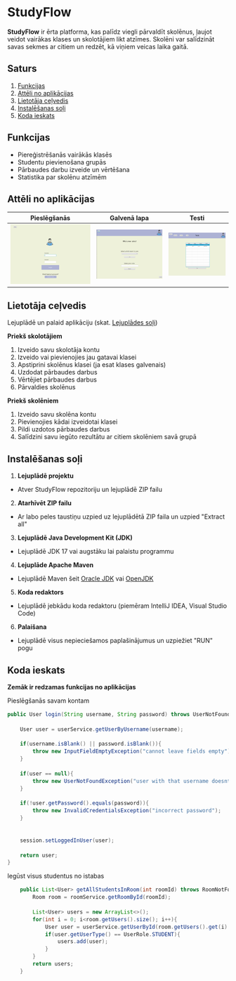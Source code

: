 # StudyFlow

**StudyFlow** ir ērta platforma, kas palīdz viegli pārvaldīt skolēnus, ļaujot veidot vairākas klases un skolotājiem likt atzīmes. Skolēni var salīdzināt savas sekmes ar citiem un redzēt, kā viņiem veicas laika gaitā.


## Saturs
1. [Funkcijas](#funkcijas)
2. [Attēli no aplikācijas](#attēli-no-aplikācijas)
3. [Lietotāja ceļvedis](#lietotāja-ceļvedis)
4. [Instalēšanas soļi](#instalēšanas-soļi)
5. [Koda ieskats](#koda-ieskats)

## Funkcijas
- Piereģistrēšanās vairākās klasēs
- Studentu pievienošana grupās
- Pārbaudes darbu izveide un vērtēšana
- Statistika par skolēnu atzīmēm

## Attēli no aplikācijas
| Pieslēgšanās                                      | Galvenā lapa                                     | Testi                                             |
|---------------------------------------------------|--------------------------------------------------|---------------------------------------------------|
| ![Login](src/main/resources/screenshots/app1.png) | ![Home](src/main/resources/screenshots/app2.png) | ![Tests](src/main/resources/screenshots/app3.png) |
## Lietotāja ceļvedis
Lejuplādē un palaid aplikāciju (skat. [Lejuplādes soļi](#instalēšanas-soļi))

**Priekš skolotājiem**
1. Izveido savu skolotāja kontu
2. Izveido vai pievienojies jau gatavai klasei
3. Apstiprini skolēnus klasei (ja esat klases galvenais)
4. Uzdodat pārbaudes darbus
5. Vērtējiet pārbaudes darbus
6. Pārvaldies skolēnus

**Priekš skolēniem**
1. Izveido savu skolēna kontu
2. Pievienojies kādai izveidotai klasei
3. Pildi uzdotos pārbaudes darbus
4. Salīdzini savu iegūto rezultātu ar citiem skolēniem savā grupā
## Instalēšanas soļi
1. **Lejuplādē projektu** 
- Atver StudyFlow repozitoriju un lejuplādē ZIP failu
2. **Atarhīvēt ZIP failu**
- Ar labo peles taustiņu uzpied uz lejuplādētā ZIP faila un uzpied "Extract all"
3. **Lejuplādē Java Development Kit (JDK)**
- Lejuplādē JDK 17 vai augstāku lai palaistu programmu
4. **Lejuplāde Apache Maven**
- Lejuplādē Maven šeit [Oracle JDK](https://www.oracle.com/java/technologies/javase-downloads.html) vai [OpenJDK](https://jdk.java.net/)
5. **Koda redaktors**
- Lejuplādē jebkādu koda redaktoru (piemēram IntelliJ IDEA, Visual Studio Code)
6. **Palaišana**
- Lejuplādē visus nepieciešamos paplašinājumus un uzpiežiet "RUN" pogu

## Koda ieskats
**Zemāk ir redzamas funkcijas no aplikācijas**

Pieslēgšanās savam kontam
```java
public User login(String username, String password) throws UserNotFoundException, InvalidCredentialsException, InputFieldEmptyException {

    User user = userService.getUserByUsername(username);

    if(username.isBlank() || password.isBlank()){
        throw new InputFieldEmptyException("cannot leave fields empty");
    }

    if(user == null){
        throw new UserNotFoundException("user with that username doesnt exist!");
    }

    if(!user.getPassword().equals(password)){
        throw new InvalidCredentialsException("incorrect password");
    }


    session.setLoggedInUser(user);

    return user;
}
```

Iegūst visus studentus no istabas
```java
    public List<User> getAllStudentsInRoom(int roomId) throws RoomNotFoundException, UserNotFoundException {
        Room room = roomService.getRoomById(roomId);

        List<User> users = new ArrayList<>();
        for(int i = 0; i<room.getUsers().size(); i++){
            User user = userService.getUserById(room.getUsers().get(i).getUser());
            if(user.getUserType() == UserRole.STUDENT){
                users.add(user);
            }
        }
        return users;
    }
```

